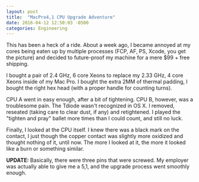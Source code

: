 ```yaml
---
layout: post
title:  "MacPro4,1 CPU Upgrade Adventure"
date: 2016-04-12 12:50:03 -0500
categories: Engineering
---
```

This has been a heck of a ride. About a week ago, I became annoyed at my cores being eaten up by multiple processes (FCP, AF, PS, Xcode, you get the picture) and decided to future-proof my machine for a mere $99 + free shipping. 

I bought a pair of 2.4 GHz, 6 core Xeons to replace my 2.33 GHz, 4 core Xeons inside of my Mac Pro. I bought the extra 2MM of thermal padding, I bought the right hex head (with a proper handle for counting turns). 

CPU A went in easy enough, after a bit of tightening. CPU B, however, was a troublesome pain. The Tdiode wasn't recognized in OS X. I removed, reseated (taking care to clear dust, if any) and retightened. I played the "tighten and pray" ballet more times than I could count, and still no luck. 

Finally, I looked at the CPU itself. I knew there was a black mark on the contact, I just though the copper contact was slightly more oxidized and thought nothing of it, until now. The more I looked at it, the more it looked like a burn or something similar.

**UPDATE:** Basically, there were three pins that were screwed. My employer was actually able to give me a 5,1, and the upgrade process went smoothly enough. 
